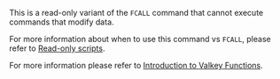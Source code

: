 This is a read-only variant of the `FCALL` command that cannot execute commands that modify data.

For more information about when to use this command vs `FCALL`, please refer to [Read-only scripts](/docs/manual/programmability/#read-only_scripts).

For more information please refer to [Introduction to Valkey Functions](/topics/functions-intro).
